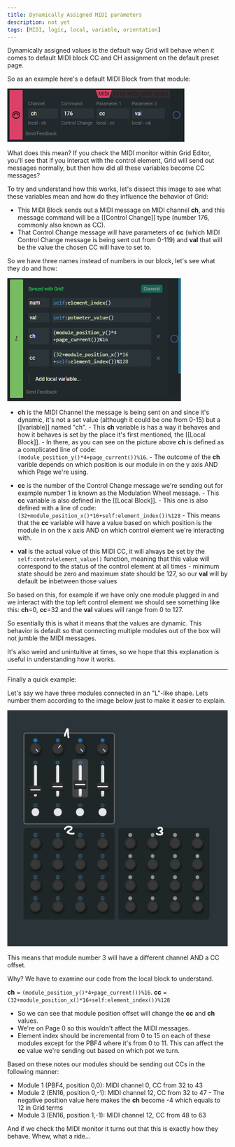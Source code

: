 ```yaml
---
title: Dynamically Assigned MIDI parameters
description: not yet
tags: [MIDI, logic, local, variable, orientation]
---
```


Dynamically assigned values is the default way Grid will behave when it comes to default MIDI block CC and CH assignment on the default preset page.

So as an example here's a default MIDI Block from that module:

![midiblock](../wiki/img/midiblock.png)

What does this mean? If you check the MIDI monitor within Grid Editor, you'll see that if you interact with the control element, Grid will send out messages normally, but then how did all these variables become CC messages?

To try and understand how this works, let's dissect this image to see what these variables mean and how do they influence the behavior of Grid:

- This MIDI Block sends out a MIDI message on MIDI channel **ch**, and this message command will be a [[Control Change]] type (number 176, commonly also known as CC).
- That Control Change message will have parameters of **cc** (which MIDI Control Change message is being sent out from 0-119) and **val** that will be the value the chosen CC will have to set to.

So we have three names instead of numbers in our block, let's see what they do and how:

![localblock](../wiki/img/local.png)

- **ch** is the MIDI Channel the message is being sent on and since it's dynamic, it's not a set value (although it could be one from 0-15) but a [[variable]] named "ch". - This **ch** variable is has a way it behaves and how it behaves is set by the place it's first mentioned, the [[Local Block]]. - In there, as you can see on the picture above **ch** is defined as a complicated line of code: `(module_position_y()*4+page_current())%16`. - The outcome of the **ch** varible depends on which position is our module in on the y axis AND which Page we're using.

- **cc** is the number of the Control Change message we're sending out for example number 1 is known as the Modulation Wheel message. - This **cc** variable is also defined in the [[Local Block]]. - This one is also defined with a line of code: `(32+module_position_x()*16+self:element_index())%128` - This means that the **cc** variable will have a value based on which position is the module in on the x axis AND on which control element we're interacting with.

- **val** is the actual value of this MIDI CC, it will always be set by the `self:controlelement_value()` function, meaning that this value will correspond to the status of the control element at all times - minimum state should be zero and maximum state should be 127, so our **val** will by default be inbetween those values

So based on this, for example if we have only one module plugged in and we interact with the top left control element we should see something like this: **ch**=0, **cc**=32 and the **val** values will range from 0 to 127.

So esentially this is what it means that the values are dynamic. This behavior is default so that connecting multiple modules out of the box will not jumble the MIDI messages.

It's also weird and unintuitive at times, so we hope that this explanation is useful in understanding how it works.

---

Finally a quick example:

Let's say we have three modules connected in an "L"-like shape. Lets number them according to the image below just to make it easier to explain.

![orientation](../wiki/img/orientation.png)

This means that module number 3 will have a different channel AND a CC offset.

Why? We have to examine our code from the local block to understand.

**ch** = `(module_position_y()*4+page_current())%16`.
**cc** = `(32+module_position_x()*16+self:element_index())%128`

- So we can see that module position offset will change the **cc** and **ch** values.
- We're on Page 0 so this wouldn't affect the MIDI messages.
- Element index should be incremental from 0 to 15 on each of these modules except for the PBF4 where it's from 0 to 11. This can affect the **cc** value we're sending out based on which pot we turn.

Based on these notes our modules should be sending out CCs in the following manner:

- Module 1 (PBF4, position 0,0): MIDI channel 0, CC from 32 to 43
- Module 2 (EN16, position 0,-1): MIDI channel 12, CC from 32 to 47 - The negative position value here makes the **ch** become -4 which equals to 12 in Grid terms
- Module 3 (EN16, position 1,-1): MIDI channel 12, CC from 48 to 63

And if we check the MIDI monitor it turns out that this is exactly how they behave. Whew, what a ride...
